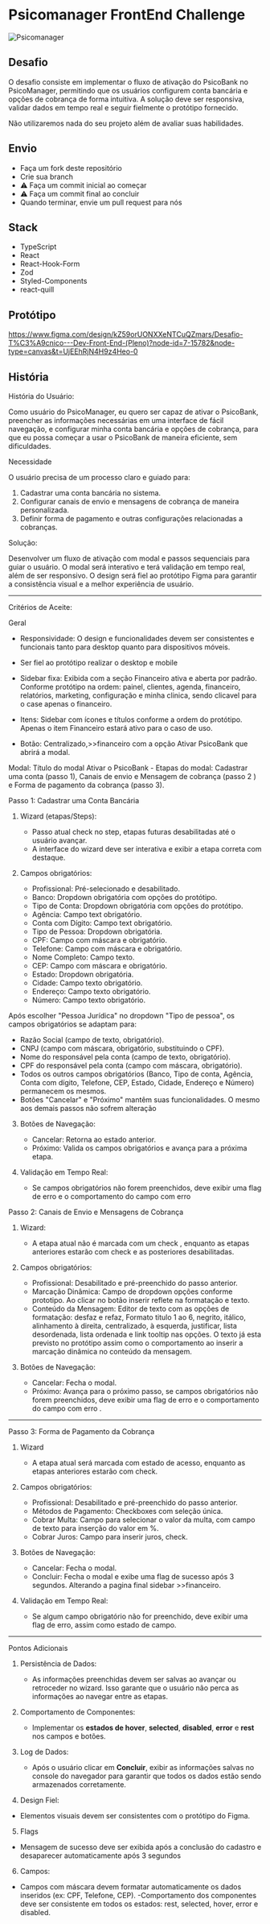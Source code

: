 # Psicomanager FrontEnd Challenge

![Psicomanager](/logo_psicomanager.png)

## Desafio

O desafio consiste em implementar o fluxo de ativação do PsicoBank no PsicoManager, permitindo que os usuários configurem conta bancária e opções de cobrança de forma intuitiva. A solução deve ser responsiva, validar dados em tempo real e seguir fielmente o protótipo fornecido.

Não utilizaremos nada do seu projeto além de avaliar suas habilidades.

## Envio

- Faça um fork deste repositório
- Crie sua branch
- ⚠️ Faça um commit inicial ao começar
- ⚠️ Faça um commit final ao concluir
- Quando terminar, envie um pull request para nós

## Stack

- TypeScript
- React
- React-Hook-Form
- Zod
- Styled-Components
- react-quill

## Protótipo

https://www.figma.com/design/kZ59orUONXXeNTCuQZmars/Desafio-T%C3%A9cnico---Dev-Front-End-(Pleno)?node-id=7-15782&node-type=canvas&t=UjEEhRjN4H9z4Heo-0

## História

História do Usuário:

Como usuário do PsicoManager, eu quero ser capaz de ativar o PsicoBank, preencher as informações necessárias em uma interface de fácil navegação, e configurar minha conta bancária e opções de cobrança, para que eu possa começar a usar o PsicoBank de maneira eficiente, sem dificuldades.

Necessidade

O usuário precisa de um processo claro e guiado para:

1. Cadastrar uma conta bancária no sistema.
2. Configurar canais de envio e mensagens de cobrança de maneira personalizada.
3. Definir forma de pagamento e outras configurações relacionadas a cobranças.

Solução:

Desenvolver um fluxo de ativação com modal e passos sequenciais para guiar o usuário. O modal será interativo e terá validação em tempo real, além de ser responsivo. O design será fiel ao protótipo Figma para garantir a consistência visual e a melhor experiência de usuário.

---

Critérios de Aceite:

Geral

- Responsividade: O design e funcionalidades devem ser consistentes e funcionais tanto para desktop quanto para dispositivos móveis.

- Ser fiel ao protótipo realizar o desktop e mobile

- Sidebar fixa: Exibida com a seção Financeiro ativa e aberta por padrão. Conforme protótipo na ordem: painel, clientes, agenda, financeiro, relatórios, marketing, configuração e minha clinica, sendo clicavel para o case apenas o financeiro.

- Itens: Sidebar com ícones e títulos conforme a ordem do protótipo. Apenas o item Financeiro estará ativo para o caso de uso.
- Botão: Centralizado,>>financeiro com a opção Ativar PsicoBank que abrirá a modal.

Modal: Título do modal Ativar o PsicoBank - Etapas do modal: Cadastrar uma conta (passo 1), Canais de envio e Mensagem de cobrança (passo 2 ) e Forma de pagamento da cobrança (passo 3).

Passo 1: Cadastrar uma Conta Bancária

1. Wizard (etapas/Steps):

   - Passo atual check no step, etapas futuras desabilitadas até o usuário avançar.
   - A interface do wizard deve ser interativa e exibir a etapa correta com destaque.

2. Campos obrigatórios:
   - Profissional: Pré-selecionado e desabilitado.
   - Banco: Dropdown obrigatória com opções do protótipo.
   - Tipo de Conta: Dropdown obrigatória com opções do protótipo.
   - Agência: Campo text obrigatório.
   - Conta com Dígito: Campo text obrigatório.
   - Tipo de Pessoa: Dropdown obrigatória.
   - CPF: Campo com máscara e obrigatório.
   - Telefone: Campo com máscara e obrigatório.
   - Nome Completo: Campo texto.
   - CEP: Campo com máscara e obrigatório.
   - Estado: Dropdown obrigatória.
   - Cidade: Campo texto obrigatório.
   - Endereço: Campo texto obrigatório.
   - Número: Campo texto obrigatório.

Após escolher "Pessoa Jurídica" no dropdown "Tipo de pessoa", os campos obrigatórios se adaptam para:

- Razão Social (campo de texto, obrigatório).
- CNPJ (campo com máscara, obrigatório, substituindo o CPF).
- Nome do responsável pela conta (campo de texto, obrigatório).
- CPF do responsável pela conta (campo com máscara, obrigatório).
- Todos os outros campos obrigatórios (Banco, Tipo de conta, Agência, Conta com dígito, Telefone, CEP, Estado, Cidade, Endereço e Número) permanecem os mesmos.
- Botões "Cancelar" e "Próximo" mantêm suas funcionalidades. O mesmo aos demais passos não sofrem alteração

3. Botões de Navegação:

   - Cancelar: Retorna ao estado anterior.
   - Próximo: Valida os campos obrigatórios e avança para a próxima etapa.

4. Validação em Tempo Real:
   - Se campos obrigatórios não forem preenchidos, deve exibir uma flag de erro e o comportamento do campo com erro

Passo 2: Canais de Envio e Mensagens de Cobrança

1. Wizard:

   - A etapa atual não é marcada com um check , enquanto as etapas anteriores estarão com check e as posteriores desabilitadas.

2. Campos obrigatórios:

   - Profissional: Desabilitado e pré-preenchido do passo anterior.
   - Marcação Dinâmica: Campo de dropdown opções conforme prototipo. Ao clicar no botão inserir reflete na formatação e texto.
   - Conteúdo da Mensagem: Editor de texto com as opções de formatação: desfaz e refaz, Formato titulo 1 ao 6, negrito, itálico, alinhamento à direita, centralizado, à esquerda, justificar, lista desordenada, lista ordenada e link tooltip nas opções. O texto já esta previsto no protótipo assim como o comportamento ao inserir a marcação dinâmica no conteúdo da mensagem.

3. Botões de Navegação:
   - Cancelar: Fecha o modal.
   - Próximo: Avança para o próximo passo, se campos obrigatórios não forem preenchidos, deve exibir uma flag de erro e o comportamento do campo com erro
     .

---

Passo 3: Forma de Pagamento da Cobrança

1. Wizard
   - A etapa atual será marcada com estado de acesso, enquanto as etapas anteriores estarão com check.
2. Campos obrigatórios:

   - Profissional: Desabilitado e pré-preenchido do passo anterior.
   - Métodos de Pagamento: Checkboxes com seleção única.
   - Cobrar Multa: Campo para selecionar o valor da multa, com campo de texto para inserção do valor em %.
   - Cobrar Juros: Campo para inserir juros, check.

3. Botões de Navegação:

   - Cancelar: Fecha o modal.
   - Concluir: Fecha o modal e exibe uma flag de sucesso após 3 segundos. Alterando a pagina final sidebar >>financeiro.

4. Validação em Tempo Real:
   - Se algum campo obrigatório não for preenchido, deve exibir uma flag de erro, assim como estado de campo.

---

Pontos Adicionais

1. Persistência de Dados:

   - As informações preenchidas devem ser salvas ao avançar ou retroceder no wizard. Isso garante que o usuário não perca as informações ao navegar entre as etapas.

2. Comportamento de Componentes:

   - Implementar os **estados de hover**, **selected**, **disabled**, **error** e **rest** nos campos e botões.

3. Log de Dados:

   - Após o usuário clicar em **Concluir**, exibir as informações salvas no console do navegador para garantir que todos os dados estão sendo armazenados corretamente.

4. Design Fiel:

- Elementos visuais devem ser consistentes com o protótipo do Figma.

5. Flags

- Mensagem de sucesso deve ser exibida após a conclusão do cadastro e desaparecer automaticamente após 3 segundos

6. Campos:

- Campos com máscara devem formatar automaticamente os dados inseridos (ex: CPF, Telefone, CEP).
  -Comportamento dos componentes deve ser consistente em todos os estados: rest, selected, hover, error e disabled.

